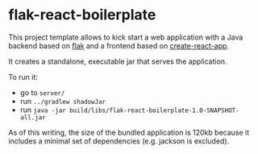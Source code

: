 # flak-react-boilerplate

This project template allows to kick start a 
web application with a Java backend based on [flak](https://github.com/pcdv/flak) 
and a frontend based on [create-react-app](https://github.com/facebook/create-react-app).

It creates a standalone, executable jar that serves the application.

To run it:
  - go to `server/`
  - run `../gradlew shadowJar`
  - run `java -jar build/libs/flak-react-boilerplate-1.0-SNAPSHOT-all.jar`

As of this writing, the size of the bundled application is 120kb because
it includes a minimal set of dependencies (e.g. jackson is excluded).